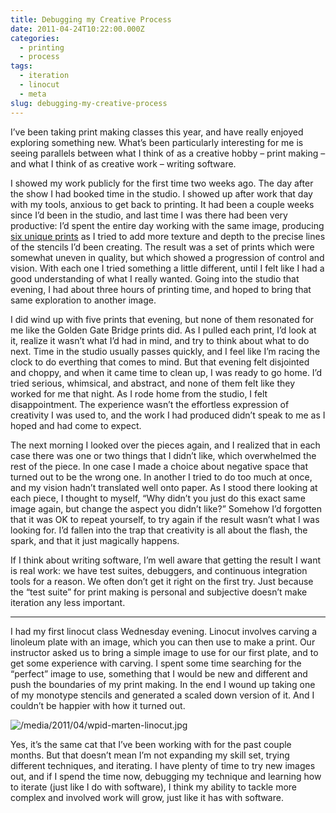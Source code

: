 ```yaml
---
title: Debugging my Creative Process
date: 2011-04-24T10:22:00.000Z
categories:
  - printing
  - process
tags:
  - iteration
  - linocut
  - meta
slug: debugging-my-creative-process
---
```

I’ve been taking print making classes this year, and have really enjoyed exploring something new. What’s been particularly interesting for me is seeing parallels between what I think of as a creative hobby – print making – and what I think of as creative work – writing software.

I showed my work publicly for the first time two weeks ago. The day after the show I had booked time in the studio. I showed up after work that day with my tools, anxious to get back to printing. It had been a couple weeks since I’d been in the studio, and last time I was there had been very productive: I’d spent the entire day working with the same image, producing [six unique prints][1]  as I tried to add more texture and depth to the precise lines of the stencils I’d been creating. The result was a set of prints which were somewhat uneven in quality, but which showed a progression of control and vision. With each one I tried something a little different, until I felt like I had a good understanding of what I really wanted. Going into the studio that evening, I had about three hours of printing time, and hoped to bring that same exploration to another image.

I did wind up with five prints that evening, but none of them resonated for me like the Golden Gate Bridge prints did. As I pulled each print, I’d look at it, realize it wasn’t what I’d had in mind, and try to think about what to do next. Time in the studio usually passes quickly, and I feel like I’m racing the clock to do everthing that comes to mind. But that evening felt disjointed and choppy, and when it came time to clean up, I was ready to go home. I’d tried serious, whimsical, and abstract, and none of them felt like they worked for me that night. As I rode home from the studio, I felt disappointment. The experience wasn’t the effortless expression of creativity I was used to, and the work I had produced didn’t speak to me as I hoped and had come to expect.

The next morning I looked over the pieces again, and I realized that in each case there was one or two things that I didn’t like, which overwhelmed the rest of the piece. In one case I made a choice about negative space that turned out to be the wrong one. In another I tried to do too much at once, and my vision hadn’t translated well onto paper. As I stood there looking at each piece, I thought to myself, “Why didn’t you just do this exact same image again, but change the aspect you didn’t like?” Somehow I’d forgotten that it was <span class="caps">OK</span> to repeat yourself, to try again if the result wasn’t what I was looking for. I’d fallen into the trap that creativity is all about the flash, the spark, and that it just magically happens.

If I think about writing software, I’m well aware that getting the result I want is real work: we have test suites, debuggers, and continuous integration tools for a reason. We often don’t get it right on the first try. Just because the “test suite” for print making is personal and subjective doesn’t make iteration any less important.

<hr class="docutils" />

I had my first linocut class Wednesday evening. Linocut involves carving a linoleum plate with an image, which you can then use to make a print. Our instructor asked us to bring a simple image to use for our first plate, and to get some experience with carving. I spent some time searching for the “perfect” image to use, something that I would be new and different and push the boundaries of my print making. In the end I wound up taking one of my monotype stencils and generated a scaled down version of it. And I couldn’t be happier with how it turned out.

<div class="figure align-center">
  <img alt="/media/2011/04/wpid-marten-linocut.jpg" src="/media/2011/04/wpid-marten-linocut.jpg" />
</div>

Yes, it’s the same cat that I’ve been working with for the past couple months. But that doesn’t mean I’m not expanding my skill set, trying different techniques, and iterating. I have plenty of time to try new images out, and if I spend the time now, debugging my technique and learning how to iterate (just like I do with software), I think my ability to tackle more complex and involved work will grow, just like it has with software.



 [1]: http://www.flickr.com/photos/nathan_y/sets/72157626087471661/
